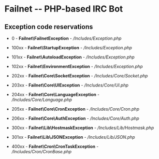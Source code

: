 # Failnet -- PHP-based IRC Bot

## Exception code reservations

* 0 - **Failnet\FailnetException** - */Includes/Exception.php*


* 100xx - **Failnet\StartupException** - */Includes/Exception.php*
* 101xx - **Failnet\AutoloadException** - */Includes/Exception.php*
* 102xx - **Failnet\EnvironmentException** - */Includes/Exception.php*


* 202xx - **Failnet\Core\SocketException** - */Includes/Core/Socket.php*
* 203xx - **Failnet\Core\UIException** - */Includes/Core/UI.php*
* 204xx - **Failnet\Core\LanguageException** - */Includes/Core/Language.php*
* 205xx - **Failnet\Core\CronException** - */Includes/Core/Cron.php*
* 206xx - **Failnet\Core\AuthException** - */Includes/Core/Auth.php*


* 300xx - **Failnet\Lib\HostmaskException** - */Includes/Lib/Hostmask.php*
* 301xx - **Failnet\Lib\JSONException** - */Includes/Lib/JSON.php*


* 400xx - **Failnet\Cron\CronTaskException** - */Includes/Cron/CronBase.php*

